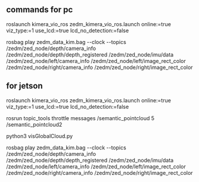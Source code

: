 ## commands for pc

roslaunch kimera_vio_ros zedm_kimera_vio_ros.launch online:=true viz_type:=1  use_lcd:=true lcd_no_detection:=false  

rosbag play zedm_data_kim.bag --clock --topics /zedm/zed_node/depth/camera_info /zedm/zed_node/depth/depth_registered /zedm/zed_node/imu/data /zedm/zed_node/left/camera_info /zedm/zed_node/left/image_rect_color /zedm/zed_node/right/camera_info /zedm/zed_node/right/image_rect_color  

## for jetson  

roslaunch kimera_vio_ros zedm_kimera_vio_ros.launch online:=true viz_type:=1 use_lcd:=true lcd_no_detection:=false  

rosrun topic_tools throttle messages /semantic_pointcloud 5 /semantic_pointcloud2  

python3 visGlobalCloud.py  

rosbag play zedm_data_kim.bag --clock --topics /zedm/zed_node/depth/camera_info /zedm/zed_node/depth/depth_registered /zedm/zed_node/imu/data /zedm/zed_node/left/camera_info /zedm/zed_node/left/image_rect_color /zedm/zed_node/right/camera_info /zedm/zed_node/right/image_rect_color
